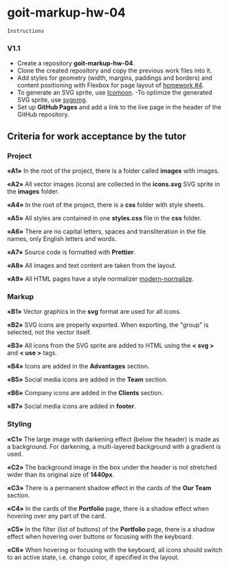 # goit-markup-hw-04

    Instructions

### V1.1

- Create a repository **goit-markup-hw-04**.
- Clone the created repository and copy the previous work files into it.
- Add styles for geometry (width, margins, paddings and borders) and content positioning with Flexbox for page layout of [homework #4](<https://www.figma.com/file/B1m2uk25m1eAgroESAuM2g/Web-Studio-(Version-3.0)?node-id=297015%3A303&t=za4WhRegytd8hndX-0>).
- To generate an SVG sprite, use [Icomoon](<https://icomoon.io/>).
-To optimize the generated SVG sprite, use [svgomg](<https://jakearchibald.github.io/svgomg/>).
- Set up **GitHub Pages** and add a link to the live page in the header of the GitHub repository.

## **Criteria for work acceptance by the tutor**

### Project

**«A1»** In the root of the project, there is a folder called **images** with images.

**«A2»** All vector images (icons) are collected in the **icons.svg** SVG sprite in the **images** folder.

**«A4»** In the root of the project, there is a **css** folder with style sheets.

**«A5»** All styles are contained in one **styles.css** file in the **css** folder.

**«A6»** There are no capital letters, spaces and transliteration in the file names, only English letters and words.

**«A7»** Source code is formatted with **Prettier**.

**«A8»** All images and text content are taken from the layout.

**«A9»** All HTML pages have a style normalizer [modern-normalize](https://github.com/sindresorhus/modern-normalize).

### Markup

**«B1»** Vector graphics in the **svg** format are used for all icons.

**«B2»** SVG icons are properly exported. When exporting, the "group" is selected, not the vector itself.

**«B3»** All icons from the SVG sprite are added to HTML using the **< svg >** and **< use >** tags.

**«B4»** Icons are added in the **Advantages** section.

**«B5»** Social media icons are added in the **Team** section.

**«B6»** Company icons are added in the **Clients** section.

**«B7»** Social media icons are added in **footer**.

### Styling

**«C1»** The large image with darkening effect (below the header) is made as a background. For darkening, a multi-layered background with a gradient is used.

**«C2»** The background image in the box under the header is not stretched wider than its original size of **1440рх**.

**«C3»** There is a permanent shadow effect in the cards of the **Our Team** section.

**«C4»** In the cards of the **Portfolio** page, there is a shadow effect when hovering over any part of the card.

**«C5»** In the filter (list of buttons) of the **Portfolio** page, there is a shadow effect when hovering over buttons or focusing with the keyboard.

**«C6»** When hovering or focusing with the keyboard, all icons should switch to an active state, i.e. change color, if specified in the layout.

